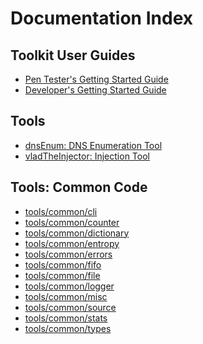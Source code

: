 Documentation Index
===================

## Toolkit User Guides
* [Pen Tester's Getting Started Guide](./user/getting-started.md)
* [Developer's Getting Started Guide](./developer/getting-started.md)


## Tools 
* [dnsEnum: DNS Enumeration Tool](../src/tools/dnsenum/README.md)
* [vladTheInjector: Injection Tool](../src/tools/vladTheInjector/README.md)

## Tools: Common Code
* [tools/common/cli](../src/common/cli/README.md)
* [tools/common/counter](../src/common/counter/README.md)
* [tools/common/dictionary](../src/common/dictionary/README.md)
* [tools/common/entropy](../src/common/entropy/README.md)
* [tools/common/errors](../src/common/errors/README.md)
* [tools/common/fifo](../src/common/fifo/README.md)
* [tools/common/file](../src/common/file/README.md)
* [tools/common/logger](../src/common/logger/README.md)
* [tools/common/misc](../src/common/misc/README.md)
* [tools/common/source](../src/common/source/README.md)
* [tools/common/stats](../src/common/stats/README.md)
* [tools/common/types](../src/common/types/README.md)
